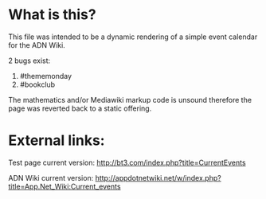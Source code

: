 What is this?
====

This file was intended to be a dynamic rendering of a simple event calendar for the ADN Wiki.

2 bugs exist:

1. #thememonday
2. #bookclub

The mathematics and/or Mediawiki markup code is unsound therefore the page was reverted back to a static offering.


External links:
====
Test page current version: http://bt3.com/index.php?title=CurrentEvents

ADN Wiki current version: http://appdotnetwiki.net/w/index.php?title=App.Net_Wiki:Current_events
